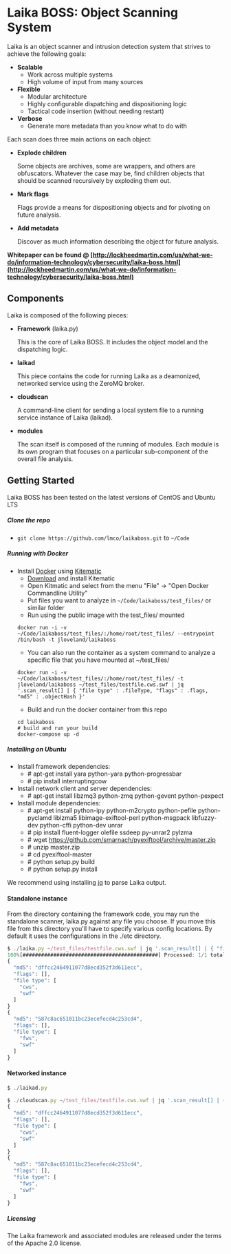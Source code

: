 # Laika BOSS: Object Scanning System
Laika is an object scanner and intrusion detection system that strives to achieve the following goals:

+ **Scalable**
	+ Work across multiple systems
	+ High volume of input from many sources
+ **Flexible**
	+ Modular architecture
	+ Highly configurable dispatching and dispositioning logic
	+ Tactical code insertion (without needing restart)
+ **Verbose**
	+ Generate more metadata than you know what to do with

Each scan does three main actions on each object:

+ **Explode children**

	Some objects are archives, some are wrappers, and others are obfuscators. Whatever the case may be, find children objects that should be scanned recursively by exploding them out.


+ **Mark flags**

	Flags provide a means for dispositioning objects and for pivoting on future analysis.


+ **Add metadata**

	Discover as much information describing the object for future analysis.

**Whitepaper can be found @ [http://lockheedmartin.com/us/what-we-do/information-technology/cybersecurity/laika-boss.html](http://lockheedmartin.com/us/what-we-do/information-technology/cybersecurity/laika-boss.html)**

## Components
Laika is composed of the following pieces:

+ **Framework** (laika.py)

	This is the core of Laika BOSS. It includes the object model and the dispatching logic.


+ **laikad**

	This piece contains the code for running Laika as a deamonized, networked service using the ZeroMQ broker.


+ **cloudscan**

	A command-line client for sending a local system file to a running service instance of Laika (laikad).


+ **modules**

	The scan itself is composed of the running of modules. Each module is its own program that focuses on a particular sub-component of the overall file analysis.


## Getting Started
Laika BOSS has been tested on the latest versions of CentOS and Ubuntu LTS

##### Clone the repo
+ `git clone https://github.com/lmco/laikaboss.git` to `~/Code`

##### Running with Docker
+ Install [Docker](https://www.docker.com/) using [Kitematic](https://kitematic.com/)
	+ [Download](https://kitematic.com/download) and install Kitematic
	+ Open Kitmatic and select from the menu "File" -> "Open Docker Commandline Utility"
	+ Put files you want to analyze in `~/Code/laikaboss/test_files/` or similar folder
	+ Run using the public image with the test_files/ mounted
	```shell
	docker run -i -v ~/Code/laikaboss/test_files/:/home/root/test_files/ --entrypoint /bin/bash -t jloveland/laikaboss
	```
	+ You can also run the container as a system command to analyze a specific file
		that you have mounted at ~/test_files/
	```shell
	docker run -i -v ~/Code/laikaboss/test_files/:/home/root/test_files/ -t jloveland/laikaboss ~/test_files/testfile.cws.swf | jq '.scan_result[] | { "file type" : .fileType, "flags" : .flags, "md5" : .objectHash }'
	```
	+ Build and run the docker container from this repo
	```shell
	cd laikaboss
	# build and run your build
	docker-compose up -d
	```

##### Installing on Ubuntu
+ Install framework dependencies:
	+ \# apt-get install yara python-yara python-progressbar
	+ \# pip install interruptingcow
+ Install network client and server dependencies:
	+ \# apt-get install libzmq3 python-zmq python-gevent python-pexpect
+ Install module dependencies:
	+ \# apt-get install python-ipy python-m2crypto python-pefile python-pyclamd liblzma5 libimage-exiftool-perl python-msgpack libfuzzy-dev python-cffi python-dev unrar
	+ \# pip install fluent-logger olefile ssdeep py-unrar2 pylzma
	+ \# wget https://github.com/smarnach/pyexiftool/archive/master.zip
	+ \# unzip master.zip
	+ \# cd pyexiftool-master
	+ \# python setup.py build
	+ \# python setup.py install

We recommend using installing [jq](http://stedolan.github.io/jq/) to parse Laika output.
#### Standalone instance
From the directory containing the framework code, you may run the standalone scanner, laika.py against any file you choose. If you move this file from this directory you'll have to specify various config locations. By default it uses the configurations in the ./etc directory.

```javascript
$ ./laika.py ~/test_files/testfile.cws.swf | jq '.scan_result[] | { "file type" : .fileType, "flags" : .flags, "md5" : .objectHash }'
100%[############################################] Processed: 1/1 total files (Elapsed Time: 0:00:00) Time: 0:00:00
{
  "md5": "dffcc2464911077d8ecd352f3d611ecc",
  "flags": [],
  "file type": [
    "cws",
    "swf"
  ]
}
{
  "md5": "587c8ac651011bc23ecefecd4c253cd4",
  "flags": [],
  "file type": [
    "fws",
    "swf"
  ]
}
```

#### Networked instance
```javascript
$ ./laikad.py

$ ./cloudscan.py ~/test_files/testfile.cws.swf | jq '.scan_result[] | { "file type" : .fileType, "flags" : .flags, "md5" : .objectHash }'
{
  "md5": "dffcc2464911077d8ecd352f3d611ecc",
  "flags": [],
  "file type": [
    "cws",
    "swf"
  ]
}
{
  "md5": "587c8ac651011bc23ecefecd4c253cd4",
  "flags": [],
  "file type": [
    "fws",
    "swf"
  ]
}
```

##### Licensing
The Laika framework and associated modules are released under the terms of the Apache 2.0 license.
